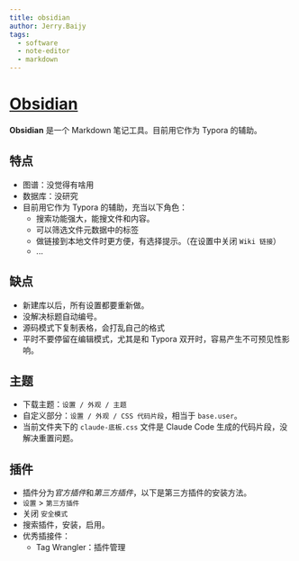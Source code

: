 ```yaml
---
title: obsidian
author: Jerry.Baijy
tags:
  - software
  - note-editor
  - markdown
---
```


# [Obsidian](https://obsidian.md/)

**Obsidian** 是一个 Markdown 笔记工具。目前用它作为 Typora 的辅助。

## 特点

- 图谱：没觉得有啥用
- 数据库：没研究
- 目前用它作为 Typora 的辅助，充当以下角色：
    - 搜索功能强大，能搜文件和内容。
    - 可以筛选文件元数据中的标签
    - 做链接到本地文件时更方便，有选择提示。（在设置中关闭 `Wiki 链接`）
    - ...

## 缺点

- 新建库以后，所有设置都要重新做。
- 没解决标题自动编号。
- 源码模式下复制表格，会打乱自己的格式
- 平时不要停留在编辑模式，尤其是和 Typora 双开时，容易产生不可预见性影响。

## 主题

- 下载主题：`设置 / 外观 / 主题`
- 自定义部分：`设置 / 外观 / CSS 代码片段`，相当于 `base.user`。
- 当前文件夹下的 `claude-底板.css` 文件是 Claude Code 生成的代码片段，没解决重置问题。

## 插件

- 插件分为*官方插件*和*第三方插件*，以下是第三方插件的安装方法。
- `设置` > `第三方插件`
- 关闭 `安全模式`
- 搜索插件，安装，启用。
- 优秀插接件：
    - Tag Wrangler：插件管理